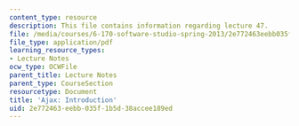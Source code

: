 ```yaml
---
content_type: resource
description: This file contains information regarding lecture 47.
file: /media/courses/6-170-software-studio-spring-2013/2e772463eebb035f1b5d38accee189ed_MIT6_170S13_47-asyn-intro.pdf
file_type: application/pdf
learning_resource_types:
- Lecture Notes
ocw_type: OCWFile
parent_title: Lecture Notes
parent_type: CourseSection
resourcetype: Document
title: 'Ajax: Introduction'
uid: 2e772463-eebb-035f-1b5d-38accee189ed
---
```

